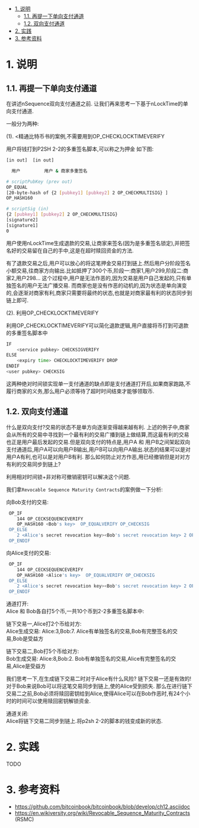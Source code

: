 

<!-- TOC -->

- [1. 说明](#1-说明)
    - [1.1. 再提一下单向支付通道](#11-再提一下单向支付通道)
    - [1.2. 双向支付通道](#12-双向支付通道)
- [2. 实践](#2-实践)
- [3. 参考资料](#3-参考资料)

<!-- /TOC -->


# 1. 说明

## 1.1. 再提一下单向支付通道

在讲述nSequence双向支付通道之前. 让我们再来思考一下基于nLockTime的单向支付通道.

一般分为两种:

(1). <精通比特币书的案例,不需要用到OP_CHECKLOCKTIMEVERIFY

用户将钱打到P2SH 2-2的多重签名脚本,可以称之为押金 如下图:

```bash
[in out]  [in out]

  用户         用户 & 商家多重签名

# scriptPubKey (prev out)
OP_EQUAL
[20-byte-hash of {2 [pubkey1] [pubkey2] 2 OP_CHECKMULTISIG} ]
OP_HASH160

# scriptSig (in)
{2 [pubkey1] [pubkey2] 2 OP_CHECKMULTISIG}
[signature2]
[signature1]
0
```

用户使用nLockTime生成退款的交易,让商家来签名(因为是多重签名锁定),并把签名好的交易留在自己的手中,这是在超时赎回资金的方法.

有了退款交易之后,用户可以放心的将这笔押金交易打到链上.然后用户分阶段签名小额交易,往商家方向输出.比如抵押了300个币,阶段一:商家1,用户299,阶段二:商家2,用户298... 这个过程中,用户是无法作恶的,因为交易是用户自己发起的,只有单独签名的用户无法广播交易. 而商家也是没有作恶的动机的,因为状态是单向演变的,会逐渐对商家有利,商家只需要将最终的状态,也就是对商家最有利的状态同步到链上即可.

(2). 利用OP_CHECKLOCKTIMEVERIFY

利用OP_CHECKLOCKTIMEVERIFY可以简化退款逻辑,用户直接将币打到可退款的多重签名脚本中

```bash
IF
    <service pubkey> CHECKSIGVERIFY
ELSE
    <expiry time> CHECKLOCKTIMEVERIFY DROP
ENDIF
<user pubkey> CHECKSIG
```

这两种绝对时间锁实现单一支付通道的缺点即是支付通道打开后,如果商家跑路,不履行商家的义务,那么用户必须等待了超时时间结束才能够领取币.

## 1.2. 双向支付通道

什么是双向支付?交易的状态不是单方向逐渐变得越来越有利. 上述的例子中,商家会从所有的交易中寻找到一个最有利的交易广播到链上做结算,而这最有利的交易也正是用户最后发起的交易.但是双向支付的特点是,用户A 和 用户B之间架起双向支付通道后,用户A可以向用户B输出,用户B可以向用户A输出.状态的结果可以是对用户A有利,也可以是对用户B有利. 那么如何防止对方作恶,用已经撤销但是对对方有利的交易同步到链上?

利用相对时间锁+非对称可撤销密钥可以解决这个问题.

我们拿`Revocable Sequence Maturity Contracts`的案例做一下分析:

向Bob支付的交易:
```bash
 OP_IF 
    144 OP_CECKSEQUENCEVERIFY
    OP_HASH160 <Bob's key>  OP_EQUALVERIFY OP_CHECKSIG 
 OP_ELSE 
    2 <Alice's secret revocation key><Bob's secret revocation key> 2 OP_CHECKMULTISIGVERIFY 
 OP_ENDIF
```

向Alice支付的交易:
```bash
 OP_IF 
    144 OP_CECKSEQUENCEVERIFY
    OP_HASH160 <Alice's key>  OP_EQUALVERIFY OP_CHECKSIG 
 OP_ELSE 
    2 <Alice's secret revocation key><Bob's secret revocation key> 2 OP_CHECKMULTISIGVERIFY 
 OP_ENDIF
```

通道打开:  
Alice 和 Bob各自打5个币,一共10个币到2-2多重签名脚本中:

链下交易一,Alice打2个币给对方:  
Alice生成交易: Alice:3,Bob:7.  Alice有单独签名的交易,Bob有完整签名的交易,Bob是受益方

链下交易二,Bob打5个币给对方:  
Bob生成交易: Alice:8,Bob:2.  Bob有单独签名的交易,Alice有完整签名的交易,Alice是受益方

我们思考一下,在生成链下交易二时对于Alice有什么风险? 链下交易一还是有效的! 对于Bob来说Bob可以将这笔交易同步到链上,使的Alice受到损失. 那么在进行链下交易二之前,Bob必须将赎回密钥给到Alice,使得Alice可以在Bob作恶时,有24个小时的时间可以使用赎回密钥解锁资金.

通道关闭:  
Alice将链下交易二同步到链上.将p2sh 2-2的脚本的钱变成新的状态.

# 2. 实践

TODO

# 3. 参考资料

* https://github.com/bitcoinbook/bitcoinbook/blob/develop/ch12.asciidoc 
* https://en.wikiversity.org/wiki/Revocable_Sequence_Maturity_Contracts (RSMC)

